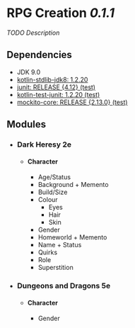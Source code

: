 # RPG Creation _0.1.1_

_TODO Description_  

## Dependencies

- JDK 9.0
- [kotlin-stdlib-jdk8: 1.2.20](https://kotlinlang.org/)
- [junit: RELEASE {4.12} (test)](http://junit.org/junit4/)
- [kotlin-test-junit: 1.2.20 (test)](https://kotlinlang.org/)  
- [mockito-core: RELEASE {2.13.0} (test)](https://github.com/mockito/mockito)

## Modules

- ### Dark Heresy 2e
  - #### Character
    - Age/Status
    - Background + Memento
    - Build/Size
    - Colour
      - Eyes
      - Hair
      - Skin
    - Gender
    - Homeworld + Memento
    - Name + Status
    - Quirks
    - Role
    - Superstition
- ### Dungeons and Dragons 5e
  - #### Character
    - Gender
